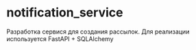 # notification_service
Разработка сервися для создания рассылок. Для реализации используется FastAPI + SQLAlchemy
